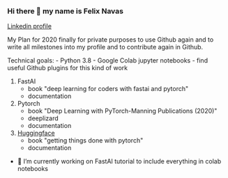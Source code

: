 ### Hi there 👋 my name is Felix Navas

[Linkedin profile](https://www.linkedin.com/in/felix-morillas-navas-323107153)

My Plan for 2020 finally for private purposes to use Github again and 
to write all milestones into my profile and to contribute again in Github.

Technical goals:
    - Python 3.8
    - Google Colab jupyter notebooks
    - find useful Github plugins for this kind of work

1. FastAI
    - book "deep learning for coders with fastai and pytorch"
    - documentation
2. Pytorch
    - book "Deep Learning with PyTorch-Manning Publications (2020)"
    - deeplizard
    - documentation
3. [Huggingface](https://huggingface.co/)
    - book "getting things done with pytorch"
    - documentation

- 🔭 I’m currently working on FastAI tutorial to include everything in colab notebooks



<!--
**sky2107/sky2107** is a ✨ _special_ ✨ repository because its `README.md` (this file) appears on your GitHub profile.

Here are some ideas to get you started:


- 🌱 I’m currently learning ...
- 👯 I’m looking to collaborate on ...
- 🤔 I’m looking for help with ...
- 💬 Ask me about ...
- 📫 How to reach me: ...
- 😄 Pronouns: ...
- ⚡ Fun fact: ...
-->

